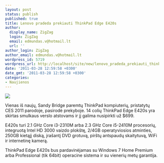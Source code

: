 ```yaml
---
layout: post
status: publish
published: true
title: Lenovo pradeda prekiauti ThinkPad Edge E420s
author:
  display_name: ZigZag
  login: ZigZag
  email: edmundas.v@hotmail.lt
  url: ''
author_login: ZigZag
author_email: edmundas.v@hotmail.lt
wordpress_id: 5719
wordpress_url: http://localhost/site/new/lenovo_pradeda_prekiauti_thinkpad_edge_e420s_/
date: '2011-03-28 12:59:58 +0300'
date_gmt: '2011-03-28 12:59:58 +0300'
categories:
- Naujienos
---
```

<div class="imgright"><img src="http://technews.lt/upload/Lenovo-E420s.jpg"  /></div>
<p>Vienas iš naujų, Sandy Bridge paremtų ThinkPad kompiuterių, pristatytų CES 2011 parodoje, pasirodė prekyboje. 14 colių ThinkPad Edge E420s yra skirtas smulkaus verslo atstovams ir jį galima nusipirkti už  $699.</p>
<p>E420s turi 2.1 GHz Core i3-2310M arba 2.3 GHz Core i5-2410M procesorių, integruotą Intel HD 3000 vaizdo plokštę, 2/4GB operatyviosios atminties, 250GB kietąjį diską, įrašantį DVD grotuvą, pirštų antspaudų skaitytuvą, WiFi ir internetinę kamerą. </p>
<p>ThinkPad Edge E420s bus pardavinėjamas su Windows 7 Home Premium arba Professional (tik 64bit) operacine sistema ir su vienerių metų  garantija.<br /></p>
